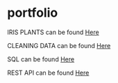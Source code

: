 # portfolio

IRIS PLANTS can be found [Here](https://github.com/volleyp/portfolio/blob/main/W3/HW3.md) 

CLEANING DATA can be found [Here](https://github.com/volleyp/portfolio/blob/main/W4/hw4_final.md)

SQL can be found [Here](https://github.com/volleyp/portfolio/blob/main/W5/hw5.md)

REST API can be found [Here](https://github.com/volleyp/portfolio/blob/main/W6/hw6.md)


